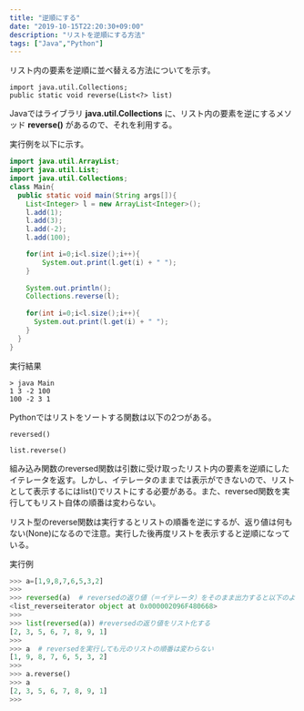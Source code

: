 ```yaml
---
title: "逆順にする"
date: "2019-10-15T22:20:30+09:00"
description: "リストを逆順にする方法"
tags: ["Java","Python"]
---
```


リスト内の要素を逆順に並べ替える方法についてを示す。

<div class="note_content_by_programming_language" id="note_content_Java">

```
import java.util.Collections;
public static void reverse(List<?> list)
```  

Javaではライブラリ **java.util.Collections** に、リスト内の要素を逆にするメソッド **reverse()** があるので、それを利用する。    

実行例を以下に示す。

```java
import java.util.ArrayList;
import java.util.List;
import java.util.Collections;
class Main{
  public static void main(String args[]){
    List<Integer> l = new ArrayList<Integer>();
    l.add(1);
    l.add(3);
    l.add(-2);
    l.add(100);

    for(int i=0;i<l.size();i++){
        System.out.print(l.get(i) + " ");
    }
    
    System.out.println();
    Collections.reverse(l);
    
    for(int i=0;i<l.size();i++){
      System.out.print(l.get(i) + " ");
    }
  }
}
```

実行結果
```
> java Main
1 3 -2 100 
100 -2 3 1 
```

</div>
<div class="note_content_by_programming_language" id="note_content_Python">

Pythonではリストをソートする関数は以下の2つがある。  

`reversed()`

`list.reverse()`

組み込み関数のreversed関数は引数に受け取ったリスト内の要素を逆順にしたイテレータを返す。しかし、イテレータのままでは表示ができないので、リストとして表示するにはlist()でリストにする必要がある。また、reversed関数を実行してもリスト自体の順番は変わらない。  

リスト型のreverse関数は実行するとリストの順番を逆にするが、返り値は何もない(None)になるので注意。実行した後再度リストを表示すると逆順になっている。  

実行例

```python
>>> a=[1,9,8,7,6,5,3,2]
>>> 
>>> reversed(a)  # reversedの返り値（＝イテレータ）をそのまま出力すると以下のようになる
<list_reverseiterator object at 0x000002096F480668>
>>>
>>> list(reversed(a)) #reversedの返り値をリスト化する
[2, 3, 5, 6, 7, 8, 9, 1]
>>> 
>>> a  # reversedを実行しても元のリストの順番は変わらない
[1, 9, 8, 7, 6, 5, 3, 2]
>>>
>>> a.reverse()
>>> a
[2, 3, 5, 6, 7, 8, 9, 1]
>>>
```

</div>

